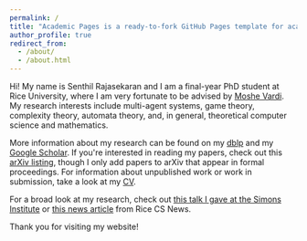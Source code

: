 ```yaml
---
permalink: /
title: "Academic Pages is a ready-to-fork GitHub Pages template for academic personal websites"
author_profile: true
redirect_from: 
  - /about/
  - /about.html
---
```


Hi! My name is Senthil Rajasekaran and I am a final-year PhD student at Rice University, where I am very fortunate to be advised by [Moshe Vardi](https://profiles.rice.edu/faculty/moshe-y-vardi). My research interests include multi-agent systems, game theory, complexity theory, automata theory, and, in general, theoretical computer science and mathematics.

More information about my research can be found on my [dblp](https://dblp.org/pid/283/4411.html) and my [Google Scholar](https://scholar.google.com/citations?user=NAz7IBwAAAAJ&hl=en). If you're interested in reading my papers, check out this [arXiv listing](https://arxiv.org/search/cs?query=Rajasekaran%2C+Senthil&searchtype=author&abstracts=show&order=-announced_date_first&size=50), though I only add papers to arXiv that appear in formal proceedings. For information about unpublished work or work in submission, take a look at my [CV](/files/Senthil_Rajasekaran_CV_Mar2025.pdf).

For a broad look at my research, check out [this talk I gave at the Simons Institute](https://www.youtube.com/watch?v=2RBoaPIrvQY) or [this news article](https://csweb.rice.edu/news/quantitative-goal-approach-game-theory-problem-could-be-important-building-block) from Rice CS News.

Thank you for visiting my website!



